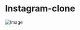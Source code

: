 # Instagram-clone

![Image](https://github.com/user-attachments/assets/51c7c53a-9306-465d-b43a-e38d5a821b82)
